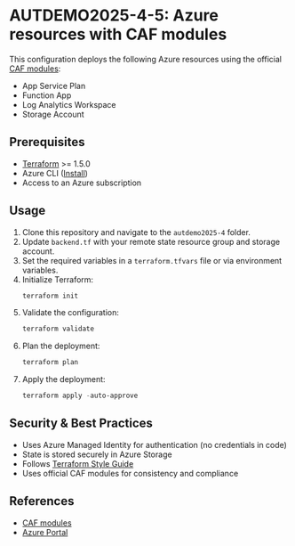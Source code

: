 # AUTDEMO2025-4-5: Azure resources with CAF modules

This configuration deploys the following Azure resources using the official [CAF modules](https://github.com/aztfmod/terraform-azurerm-caf/tree/main/modules):
- App Service Plan
- Function App
- Log Analytics Workspace
- Storage Account

## Prerequisites
- [Terraform](https://developer.hashicorp.com/terraform/downloads) >= 1.5.0
- Azure CLI ([Install](https://learn.microsoft.com/en-us/cli/azure/install-azure-cli))
- Access to an Azure subscription

## Usage
1. Clone this repository and navigate to the `autdemo2025-4` folder.
2. Update `backend.tf` with your remote state resource group and storage account.
3. Set the required variables in a `terraform.tfvars` file or via environment variables.
4. Initialize Terraform:
   ```powershell
   terraform init
   ```
5. Validate the configuration:
   ```powershell
   terraform validate
   ```
6. Plan the deployment:
   ```powershell
   terraform plan
   ```
7. Apply the deployment:
   ```powershell
   terraform apply -auto-approve
   ```

## Security & Best Practices
- Uses Azure Managed Identity for authentication (no credentials in code)
- State is stored securely in Azure Storage
- Follows [Terraform Style Guide](https://developer.hashicorp.com/terraform/language/style)
- Uses official CAF modules for consistency and compliance

## References
- [CAF modules](https://github.com/aztfmod/terraform-azurerm-caf/tree/main/modules)
- [Azure Portal](https://portal.azure.com/)